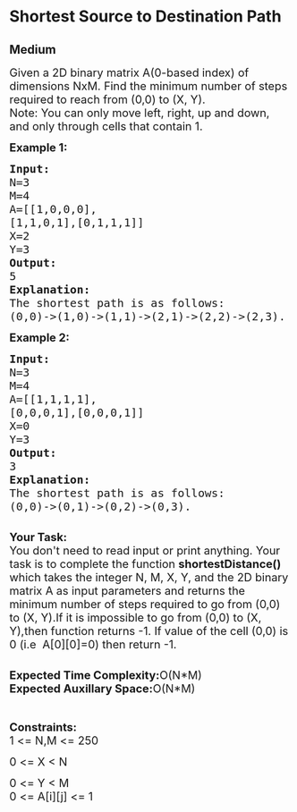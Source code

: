 # Shortest Source to Destination Path
## Medium 
<div class="problem-statement">
                <p></p><p><span style="font-size:20px">Given a&nbsp;2D binary matrix A(0-based index) of dimensions NxM. Find the minimum number of steps required to reach from (0,0) to (X, Y).<br>
Note: You can only move left, right, up and down, and only through cells that contain 1.</span></p>

<p><strong><span style="font-size:20px">Example 1:</span></strong></p>

<pre><span style="font-size:20px"><strong>Input:</strong>
N=3
M=4
A=[[1,0,0,0], 
[1,1,0,1],[0,1,1,1]]
X=2
Y=3 
<strong>Output:</strong>
5
<strong>Explanation:</strong>
The shortest path is as follows:
(0,0)-&gt;(1,0)-&gt;(1,1)-&gt;(2,1)-&gt;(2,2)-&gt;(2,3).</span></pre>

<p><strong><span style="font-size:20px">Example 2:</span></strong></p>

<pre><span style="font-size:20px"><strong>Input:</strong>
N=3
M=4
A=[[1,1,1,1],
[0,0,0,1],[0,0,0,1]]
X=0
Y=3
<strong>Output:</strong>
3
<strong>Explanation:</strong>
The shortest path is as follows:
(0,0)-&gt;(0,1)-&gt;(0,2)-&gt;(0,3).</span></pre>

<p><br>
<span style="font-size:20px"><strong>Your Task:</strong><br>
You don't need to read input or print anything. Your task is to complete the function <strong>shortestDistance()</strong> which takes the integer N, M, X, Y, and the 2D binary matrix A as input parameters and returns the minimum number of steps required to go from (0,0) to (X, Y).If it is impossible to go from (0,0) to&nbsp;(X, Y),then function returns -1. If value of the cell (0,0) is 0&nbsp;(i.e&nbsp; A[0][0]=0)&nbsp;then return -1.</span></p>

<p><br>
<span style="font-size:20px"><strong>Expected Time Complexity:</strong>O(N*M)<br>
<strong>Expected Auxillary Space:</strong>O(N*M)</span></p>

<p>&nbsp;</p>

<p><span style="font-size:20px"><strong>Constraints:</strong><br>
1 &lt;= N,M &lt;= 250</span></p>

<p><span style="font-size:20px">0 &lt;= X &lt; N</span></p>

<p><span style="font-size:20px">0 &lt;= Y &lt; M<br>
0 &lt;= A[i][j] &lt;= 1</span></p>
 <p></p>
            </div>